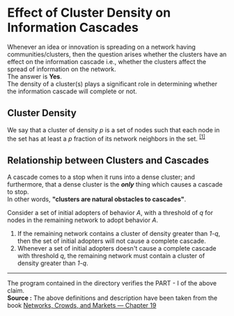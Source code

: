 # Effect of Cluster Density on Information Cascades
Whenever an idea or innovation is spreading on a network having communities/clusters, then the question arises whether the clusters have an effect on the information cascade i.e., whether the clusters affect the spread of information on the network.  
The answer is __Yes__.  
The density of a cluster(s) plays a significant role in determining whether the information cascade will complete or not.

## Cluster Density
We say that a cluster of density _p_ is a set of nodes such that each node in the set has at least a _p_ fraction of its network neighbors in the set. <sup>[[1]](https://www.cs.cornell.edu/home/kleinber/networks-book/networks-book-ch19.pdf)</sup>

## Relationship between Clusters and Cascades
A cascade comes to a stop when it runs into a dense cluster; and furthermore, that a dense cluster is the ___only___ thing which causes a cascade to stop.  
In other words, __"clusters are natural obstacles to cascades"__.

Consider a set of initial adopters of behavior _A_, with a threshold of _q_ for nodes in the remaining network to adopt behavior _A_.
1. If the remaining network contains a cluster of density greater than _1-q_, then the set of initial adopters will not cause a complete cascade.
2. Whenever a set of initial adopters doesn't cause a complete cascade with threshold _q_, the remaining network must contain a cluster of density greater than _1-q_.

---
The program contained in the directory verifies the PART - I of the above claim.  
__Source :__ The above definitions and description have been taken from the book [Networks, Crowds, and Markets — Chapter 19](https://www.cs.cornell.edu/home/kleinber/networks-book/networks-book-ch19.pdf)
